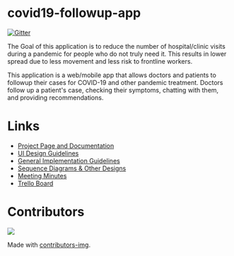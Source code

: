 # covid19-followup-app

[![Gitter](https://badges.gitter.im/covid19-followup-app/community.svg)](https://gitter.im/covid19-followup-app/community?utm_source=badge&utm_medium=badge&utm_campaign=pr-badge&utm_content=badge)

The Goal of this application is to reduce the number of hospital/clinic visits during a pandemic for people who do not truly need it. This results in lower spread due to less movement and less risk to frontline workers.

This application is a web/mobile app that allows doctors and patients to followup their cases for COVID-19 and other pandemic treatment. Doctors follow up a patient's case, checking their symptoms, chatting with them, and providing recommendations.

# Links

* [Project Page and Documentation](https://wiki.kisoft.me/doku.php?id=projects:covid_19_app:start)
* [UI Design Guidelines](https://wiki.kisoft.me/doku.php?id=projects:covid_19_app:design_specifications:design_guidelines)
* [General Implementation Guidelines](https://wiki.kisoft.me/doku.php?id=projects:covid_19_app:design_specifications:application_architecture)
* [Sequence Diagrams & Other Designs](https://wiki.kisoft.me/doku.php?id=projects:covid_19_app:design_specifications:sequence_diagram)
* [Meeting Minutes](https://wiki.kisoft.me/doku.php?id=projects:covid_19_app:meeting_minutes:start)
* [Trello Board](https://trello.com/b/WnCSjaa5/covid19-followup-app)


# Contributors
<a href="https://github.com/TareqK/covid19-followup-app/graphs/contributors">
  <img src="https://contributors-img.web.app/image?repo=TareqK/covid19-followup-app" />
</a>

Made with [contributors-img](https://contributors-img.web.app).
